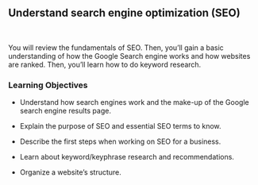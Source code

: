 ## Understand search engine optimization (SEO)

<br> 

You will review the fundamentals of SEO. Then, you’ll gain a basic understanding of how the Google Search engine works and how websites are ranked. Then, you’ll learn how to do keyword research.

### Learning Objectives

- Understand how search engines work and the make-up of the Google search engine results page.

- Explain the purpose of SEO and essential SEO terms to know.

- Describe the first steps when working on SEO for a business.

- Learn about keyword/keyphrase research and recommendations.

- Organize a website’s structure.
